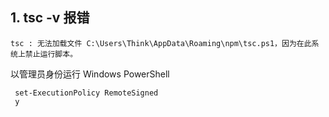 ## 1. tsc -v 报错

```
tsc : 无法加载文件 C:\Users\Think\AppData\Roaming\npm\tsc.ps1，因为在此系统上禁止运行脚本。
```

以管理员身份运行 Windows PowerShell

```
 set-ExecutionPolicy RemoteSigned
 y
```

